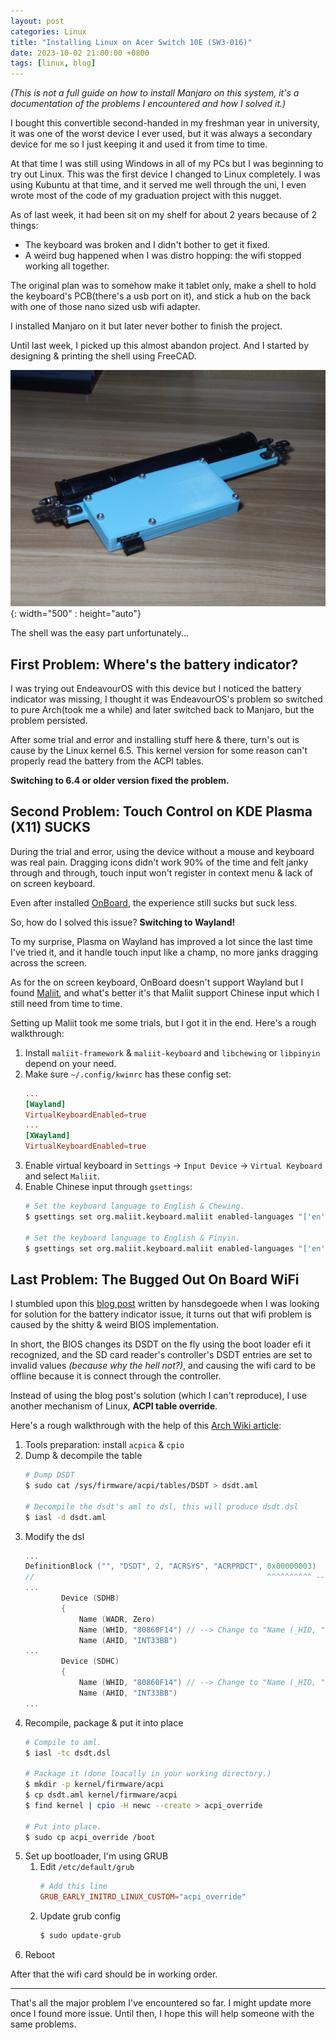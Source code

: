```yaml
---
layout: post
categories: Linux
title: "Installing Linux on Acer Switch 10E (SW3-016)"
date: 2023-10-02 21:00:00 +0800
tags: [linux, blog]
---
```

*(This is not a full guide on how to install Manjaro on this system, it's a documentation of the problems I encountered and how I solved it.)*

I bought this convertible second-handed in my freshman year in university, it was one of the worst device I ever used, but it was always a secondary device for me so I just keeping it and used it from time to time.

At that time I was still using Windows in all of my PCs but I was beginning to try out Linux. This was the first device I changed to Linux completely. I was using Kubuntu at that time, and it served me well through the uni, I even wrote most of the code of my graduation project with this nugget.

As of last week, it had been sit on my shelf for about 2 years because of 2 things:
- The keyboard was broken and I didn't bother to get it fixed.
- A weird bug happened when I was distro hopping: the wifi stopped working all together.

The original plan was to somehow make it tablet only, make a shell to hold the keyboard's PCB(there's a usb port on it), and stick a hub on the back with one of those nano sized usb wifi adapter.

I installed Manjaro on it but later never bother to finish the project.

Until last week, I picked up this almost abandon project. And I started by designing & printing the shell using FreeCAD.

![](/assets/images/posts/2023-10-02-Acer-Switch-10-E/minimized-dock.jpg){: width="500" : height="auto"}

The shell was the easy part unfortunately...

## First Problem: Where's the battery indicator?

I was trying out EndeavourOS with this device but I noticed the battery indicator was missing, I thought it was EndeavourOS's problem so switched to pure Arch(took me a while) and later switched back to Manjaro, but the problem persisted.

After some trial and error and installing stuff here & there, turn's out is cause by the Linux kernel 6.5. This kernel version for some reason can't properly read the battery from the ACPI tables.

**Switching to 6.4 or older version fixed the problem.**

## Second Problem: Touch Control on KDE Plasma (X11) SUCKS

During the trial and error, using the device without a mouse and keyboard was real pain. Dragging icons didn't work 90% of the time and felt janky through and through, touch input won't register in context menu & lack of on screen keyboard.

Even after installed [OnBoard](https://launchpad.net/onboard), the experience still sucks but suck less.

So, how do I solved this issue? **Switching to Wayland!**

To my surprise, Plasma on Wayland has improved a lot since the last time I've tried it, and it handle touch input like a champ, no more janks dragging across the screen.

As for the on screen keyboard, OnBoard doesn't support Wayland but I found [Maliit](https://github.com/maliit/keyboard), and what's better it's that Maliit support Chinese input which I still need from time to time.

Setting up Maliit took me some trials, but I got it in the end. Here's a rough walkthrough:

1. Install `maliit-framework` & `maliit-keyboard` and `libchewing` or `libpinyin` depend on your need.
2. Make sure `~/.config/kwinrc` has these config set:
    ```conf
    ...
    [Wayland]
    VirtualKeyboardEnabled=true
    ...
    [XWayland]
    VirtualKeyboardEnabled=true

    ```
3. Enable virtual keyboard in `Settings` -> `Input Device` -> `Virtual Keyboard` and select `Maliit`.
4. Enable Chinese input through `gsettings`:
    ```bash
    # Set the keyboard language to English & Chewing.
    $ gsettings set org.maliit.keyboard.maliit enabled-languages "['en', 'zh-hant']"

    # Set the keyboard language to English & Pinyin.
    $ gsettings set org.maliit.keyboard.maliit enabled-languages "['en', 'zh-hans']"
    ```

## Last Problem: The Bugged Out On Board WiFi

I stumbled upon this [blog post](https://hansdegoede.livejournal.com/24132.html) written by hansdegoede when I was looking for solution for the battery indicator issue, it turns out that wifi problem is caused by the shitty & weird BIOS implementation.

In short, the BIOS changes its DSDT on the fly using the boot loader efi it recognized, and the SD card reader's controller's DSDT entries are set to invalid values *(because why the hell not?)*, and causing the wifi card to be offline because it is connect through the controller.

Instead of using the blog post's solution (which I can't reproduce), I use another mechanism of Linux, **ACPI table override**.

Here's a rough walkthrough with the help of this [Arch Wiki article](https://wiki.archlinux.org/title/DSDT):

1. Tools preparation: install `acpica` & `cpio`
2. Dump & decompile the table
    ```bash
    # Dump DSDT
    $ sudo cat /sys/firmware/acpi/tables/DSDT > dsdt.aml

    # Decompile the dsdt's aml to dsl, this will produce dsdt.dsl
    $ iasl -d dsdt.aml
    ```
3. Modify the dsl
    ```c
    ...
    DefinitionBlock ("", "DSDT", 2, "ACRSYS", "ACRPRDCT", 0x00000003)
    //                                                    ^^^^^^^^^^ --> Increase the last value.
    ...
            Device (SDHB)
            {
                Name (WADR, Zero)
                Name (WHID, "80860F14") // --> Change to "Name (_HID, "80860F14")"
                Name (AHID, "INT33BB")
    ...
            Device (SDHC)
            {
                Name (WHID, "80860F14") // --> Change to "Name (_HID, "80860F14")"
                Name (AHID, "INT33BB")
    ...
    ```
4. Recompile, package & put it into place
    ```bash
    # Compile to aml.
    $ iasl -tc dsdt.dsl

    # Package it (done loacally in your working directory.)
    $ mkdir -p kernel/firmware/acpi
    $ cp dsdt.aml kernel/firmware/acpi
    $ find kernel | cpio -H newc --create > acpi_override

    # Put into place.
    $ sudo cp acpi_override /boot
    ```
5. Set up bootloader, I'm using GRUB
    1. Edit `/etc/default/grub`
        ```conf
        # Add this line
        GRUB_EARLY_INITRD_LINUX_CUSTOM="acpi_override"
        ```
    2. Update grub config
        ```bash
        $ sudo update-grub
        ```
6. Reboot

After that the wifi card should be in working order.

---

That's all the major problem I've encountered so far. I might update more once I found more issue. Until then, I hope this will help someone with the same problems.
